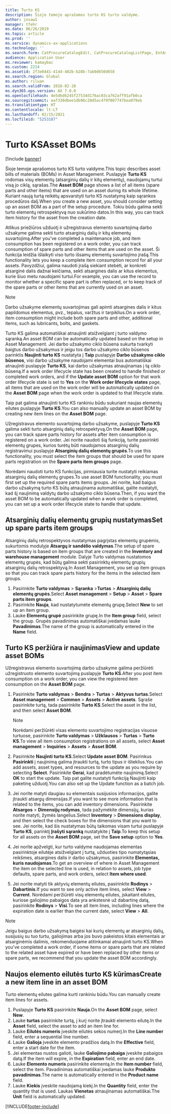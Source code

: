 ```yaml
---
title: Turto KS
description: Šioje temoje aprašomos turto KS turto valdyme.
author: josaw1
manager: tfehr
ms.date: 06/26/2019
ms.topic: article
ms.prod: ''
ms.service: dynamics-ax-applications
ms.technology: ''
ms.search.form: CatProcureCatalogEdit, CatProcureCatalogListPage, EntAssetStandardSparePartsItemGroup, EntAssetObjectBOM
audience: Application User
ms.reviewer: kamaybac
ms.custom: 2214
ms.assetid: 2f3e0441-414d-402b-b28b-7ab0d650d658
ms.search.region: Global
ms.author: riluan
ms.search.validFrom: 2016-02-28
ms.dyn365.ops.version: AX 7.0.0
ms.openlocfilehash: 4e5d6d6245f27534d176ac03ca762aff91afb0ca
ms.sourcegitcommit: eaf330dbee1db96c20d5ac479f007747bea079eb
ms.translationtype: HT
ms.contentlocale: lt-LT
ms.lasthandoff: 02/15/2021
ms.locfileid: "5253187"
---
```

# <a name="asset-boms"></a><span data-ttu-id="4dcb2-103">Turto KS</span><span class="sxs-lookup"><span data-stu-id="4dcb2-103">Asset BOMs</span></span>

[!include [banner](../../includes/banner.md)]

 

<span data-ttu-id="4dcb2-104">Šioje temoje aprašomos turto KS turto valdyme.</span><span class="sxs-lookup"><span data-stu-id="4dcb2-104">This topic describes asset bills of materials (BOMs) in Asset Management.</span></span> <span data-ttu-id="4dcb2-105">Puslapyje **Turto KS** rodomas visų elementų (atsarginių dalių ir kitų elementų), naudojamų turtui visą jo ciklą, sąrašas.</span><span class="sxs-lookup"><span data-stu-id="4dcb2-105">The **Asset BOM** page shows a list of all items (spare parts and other items) that are used on an asset during its whole lifetime.</span></span> <span data-ttu-id="4dcb2-106">Kuriant naują turtą reikėtų apsvarstyti turto KS nustatymą kaip sąrankos procedūros dalį.</span><span class="sxs-lookup"><span data-stu-id="4dcb2-106">When you create a new asset, you should consider setting up an asset BOM as a part of the setup procedure.</span></span> <span data-ttu-id="4dcb2-107">Tokiu būdu galima sekti turto elementų retrospektyvą nuo sukūrimo datos.</span><span class="sxs-lookup"><span data-stu-id="4dcb2-107">In this way, you can track item history for the asset from the creation date.</span></span>

<span data-ttu-id="4dcb2-108">Atlikus priežiūros užduotį ir užregistravus elemento suvartojimą darbo užsakyme galima sekti turto atsarginių dalių ir kitų elementų suvartojimą.</span><span class="sxs-lookup"><span data-stu-id="4dcb2-108">After you've completed a maintenance job, and item consumption has been registered on a work order, you can track consumption of spare parts and other items that are used on the asset.</span></span> <span data-ttu-id="4dcb2-109">Ši funkcija leidžia išlaikyti viso turto išsamų elementų suvartojimo įrašą.</span><span class="sxs-lookup"><span data-stu-id="4dcb2-109">This functionality lets you keep a complete item consumption record for all your assets.</span></span> <span data-ttu-id="4dcb2-110">Pavyzdžiui, galima naudoti įrašą siekiant stebėti, ar konkreti atsarginė dalis dažnai keičiama, sekti atsargines dalis ar kitus elementus, kurie šiuo metu naudojami turtui.</span><span class="sxs-lookup"><span data-stu-id="4dcb2-110">For example, you can use the record to monitor whether a specific spare part is often replaced, or to keep track of the spare parts or other items that are currently used on an asset.</span></span>

> [!NOTE]
> <span data-ttu-id="4dcb2-111">Darbo užsakyme elementų suvartojimas gali apimti atsargines dalis ir kitus papildomus elementus, pvz., tepalus, varžtus ir tarpiklius.</span><span class="sxs-lookup"><span data-stu-id="4dcb2-111">On a work order, item consumption might include both spare parts and other, additional items, such as lubricants, bolts, and gaskets.</span></span>

<span data-ttu-id="4dcb2-112">Turto KS galima automatiškai atnaujinti atsižvelgiant į turto valdymo sąranką.</span><span class="sxs-lookup"><span data-stu-id="4dcb2-112">An asset BOM can be automatically updated based on the setup in Asset Management.</span></span> <span data-ttu-id="4dcb2-113">Jei darbo užsakymo ciklo būsena sukurta tvarkyti baigtus darbo užsakymus ir jeigu tos darbo užsakymo ciklo būsenos parinktis **Naujinti turto KS** nustatyta į **Taip** puslapyje **Darbo užsakymo ciklo būsenos**, visi darbo užsakyme naudojami elementai bus automatiškai atnaujinti puslapyje **Turto KS**, kai darbo užsakymas atnaujinamas į tą ciklo būseną.</span><span class="sxs-lookup"><span data-stu-id="4dcb2-113">If a work order lifecycle state has been created to handle finished or completed work orders, and if the **Update asset BOM** option for that work order lifecycle state is set to **Yes** on the **Work order lifecycle states** page, all items that are used on the work order will be automatically updated on the **Asset BOM** page when the work order is updated to that lifecycle state.</span></span> 


<span data-ttu-id="4dcb2-114">Taip pat galima atnaujinti turto KS rankiniu būdu sukuriant naujas elementų eilutes puslapyje **Turto KS**.</span><span class="sxs-lookup"><span data-stu-id="4dcb2-114">You can also manually update an asset BOM by creating new item lines on the **Asset BOM** page.</span></span>

<span data-ttu-id="4dcb2-115">Užregistravus elemento suvartojimą darbo užsakyme, puslapyje **Turto KS** galima sekti turto atsarginių dalių retrospektyvą.</span><span class="sxs-lookup"><span data-stu-id="4dcb2-115">On the **Asset BOM** page, you can track spare parts history for assets after item consumption is registered on a work order.</span></span> <span data-ttu-id="4dcb2-116">Jei norite naudoti šią funkciją, turite pasirinkti elementų grupes, kurios turėtų būti naudojamos atsarginių dalių registravimui puslapyje **Atsarginių dalių elementų grupės**.</span><span class="sxs-lookup"><span data-stu-id="4dcb2-116">To use this functionality, you must select the item groups that should be used for spare parts registration on the **Spare parts item groups** page.</span></span>

<span data-ttu-id="4dcb2-117">Norėdami naudoti turto KS funkcijas, pirmiausia turite nustatyti reikiamas atsarginių dalių elementų grupes.</span><span class="sxs-lookup"><span data-stu-id="4dcb2-117">To use asset BOM functionality, you must first set up the required spare parts items groups.</span></span> <span data-ttu-id="4dcb2-118">Jei norite, kad baigus darbo užsakymą turto KS būtų atnaujinama automatiškai, galite nustatyti, kad šį naujinimą valdytų darbo užsakymo ciklo būsena.</span><span class="sxs-lookup"><span data-stu-id="4dcb2-118">Then, if you want the asset BOM to be automatically updated when a work order is completed, you can set up a work order lifecycle state to handle that update.</span></span> 


## <a name="set-up-spare-parts-item-groups"></a><span data-ttu-id="4dcb2-119">Atsarginių dalių elementų grupių nustatymas</span><span class="sxs-lookup"><span data-stu-id="4dcb2-119">Set up spare parts item groups</span></span>

<span data-ttu-id="4dcb2-120">Atsarginių dalių retrospektyvos nustatymas pagrįstas elementų grupėmis, sukurtomis modulyje **Atsargų ir sandėlio valdymas**.</span><span class="sxs-lookup"><span data-stu-id="4dcb2-120">The setup of spare parts history is based on item groups that are created in the **Inventory and warehouse management** module.</span></span> <span data-ttu-id="4dcb2-121">Dalyje Turto valdymas nustatomos elementų grupės, kad būtų galima sekti pasirinktų elementų grupių atsarginių dalių retrospektyvą.</span><span class="sxs-lookup"><span data-stu-id="4dcb2-121">In Asset Management, you set up item groups so that you can track spare parts history for the items in the selected item groups.</span></span>

1. <span data-ttu-id="4dcb2-122">Pasirinkite **Turto valdymas** \> **Sąranka** \>**Turtas** \> **Atsarginių dalių elementų grupės**.</span><span class="sxs-lookup"><span data-stu-id="4dcb2-122">Select **Asset management** \> **Setup** \> **Asset** \> **Spare parts item groups**.</span></span>
2. <span data-ttu-id="4dcb2-123">Pasirinkite **Nauja**, kad nustatytumėte elementų grupę.</span><span class="sxs-lookup"><span data-stu-id="4dcb2-123">Select **New** to set up an item group.</span></span>
3. <span data-ttu-id="4dcb2-124">Lauke **Elementų grupė** pasirinkite grupę.</span><span class="sxs-lookup"><span data-stu-id="4dcb2-124">In the **Item group** field, select the group.</span></span> <span data-ttu-id="4dcb2-125">Grupės pavadinimas automatiškai įvedamas lauke **Pavadinimas**.</span><span class="sxs-lookup"><span data-stu-id="4dcb2-125">The name of the group is automatically entered in the **Name** field.</span></span>

## <a name="view-and-update-asset-boms"></a><span data-ttu-id="4dcb2-126">Turto KS peržiūra ir naujinimas</span><span class="sxs-lookup"><span data-stu-id="4dcb2-126">View and update asset BOMs</span></span>

<span data-ttu-id="4dcb2-127">Užregistravus elemento suvartojimą darbo užsakyme galima peržiūrėti užregistruoto elemento suvartojimą puslapyje **Turto KS**.</span><span class="sxs-lookup"><span data-stu-id="4dcb2-127">After you post item consumption on a work order, you can view the registered item consumption on the **Asset BOM** page.</span></span>

1. <span data-ttu-id="4dcb2-128">Pasirinkite **Turto valdymas** \> **Bendra** \> **Turtas** \> **Aktyvus turtas**.</span><span class="sxs-lookup"><span data-stu-id="4dcb2-128">Select **Asset management** \> **Common** \> **Assets** \> **Active assets**.</span></span> <span data-ttu-id="4dcb2-129">Sąraše pasirinkite turtą, tada pasirinkite **Turto KS**.</span><span class="sxs-lookup"><span data-stu-id="4dcb2-129">Select the asset in the list, and then select **Asset BOM**.</span></span>

    > [!NOTE]
    > <span data-ttu-id="4dcb2-130">Norėdami peržiūrėti visas elemento suvartojimo registracijas visuose turtuose, pasirinkite **Turto valdymas** \> **Užklausos** \> **Turtas** \> **Turto KS**.</span><span class="sxs-lookup"><span data-stu-id="4dcb2-130">To view all item consumption registrations on all assets, select **Asset management** \> **Inquiries** \> **Assets** \> **Asset BOM**.</span></span>

2. <span data-ttu-id="4dcb2-131">Pasirinkite **Naujinti turto KS**.</span><span class="sxs-lookup"><span data-stu-id="4dcb2-131">Select **Update asset BOM**.</span></span> <span data-ttu-id="4dcb2-132">Pasirinkus **Pasirinkti** į naujinimą galima įtraukti turtą, turto tipus ir išteklius.</span><span class="sxs-lookup"><span data-stu-id="4dcb2-132">You can add assets, asset types, and resources to the update as you require by selecting **Select**.</span></span> <span data-ttu-id="4dcb2-133">Pasirinkite **Gerai**, kad pradėtumėte naujinimą.</span><span class="sxs-lookup"><span data-stu-id="4dcb2-133">Select **OK** to start the update.</span></span> <span data-ttu-id="4dcb2-134">Taip pat galite nustatyti funkciją Naujinti kaip paketinę užduotį.</span><span class="sxs-lookup"><span data-stu-id="4dcb2-134">You can also set up the Update function as a batch job.</span></span>
3. <span data-ttu-id="4dcb2-135">Jei norite matyti daugiau su elementais susijusios informacijos, galite įtraukti atsargų dimensijas.</span><span class="sxs-lookup"><span data-stu-id="4dcb2-135">If you want to see more information that is related to the items, you can add inventory dimensions.</span></span> <span data-ttu-id="4dcb2-136">Pasirinkite **Atsargos** \> **Dimensijų rodymas**, tada pažymėkite dimensijų, kurias norite matyti, žymės langelius.</span><span class="sxs-lookup"><span data-stu-id="4dcb2-136">Select **Inventory** \> **Dimensions display**, and then select the check boxes for the dimensions that you want to see.</span></span> <span data-ttu-id="4dcb2-137">Jei norite, kad šis nustatymas būtų taikomas visam turtui puslapyje **Turto KS**, parinktį **Įrašyti sąranką** nustatykite į **Taip**.</span><span class="sxs-lookup"><span data-stu-id="4dcb2-137">To keep this setup for all assets on the **Asset BOM** page, set the **Save setup** option to **Yes**.</span></span>
4. <span data-ttu-id="4dcb2-138">Jei norite apžvelgti, kur turto valdyme naudojamas elementas pasirinktoje eilutėje atsižvelgiant į turtą, užduoties tipo numatytąsias reikšmes, atsargines dalis ir darbo užsakymus, pasirinkite **Elementas, kuris naudojamas**.</span><span class="sxs-lookup"><span data-stu-id="4dcb2-138">To get an overview of where in Asset Management the item on the selected line is used, in relation to assets, job type defaults, spare parts, and work orders, select **Item where used**.</span></span> 
5. <span data-ttu-id="4dcb2-139">Jei norite matyti tik aktyvių elementų eilutes, pasirinkite **Rodinys** \> **Dabartinis**.</span><span class="sxs-lookup"><span data-stu-id="4dcb2-139">If you want to see only active item lines, select **View** \> **Current**.</span></span> <span data-ttu-id="4dcb2-140">Norėdami peržiūrėti visų elementų eilutes, įskaitant eilutes, kuriose galiojimo pabaigos data yra ankstesnė už dabartinę datą, pasirinkite **Rodinys** \> **Visi**.</span><span class="sxs-lookup"><span data-stu-id="4dcb2-140">To see all item lines, including lines where the expiration date is earlier than the current date, select **View** \> **All**.</span></span>

> [!NOTE]
> <span data-ttu-id="4dcb2-141">Jeigu baigus darbo užsakymą baigėsi kai kurių elementų ar atsarginių dalių, susijusių su tuo turtu, galiojimas arba jos buvo pakeistos kitais elementais ar atsarginėmis dalimis, rekomenduojame atitinkamai atnaujinti turto KS.</span><span class="sxs-lookup"><span data-stu-id="4dcb2-141">When you've completed a work order, if some items or spare parts that are related to the related asset have expired or have been replaced by other items or spare parts, we recommend that you update the asset BOM accordingly.</span></span>

## <a name="create-a-new-item-line-in-an-asset-bom"></a><span data-ttu-id="4dcb2-142">Naujos elemento eilutės turto KS kūrimas</span><span class="sxs-lookup"><span data-stu-id="4dcb2-142">Create a new item line in an asset BOM</span></span>

<span data-ttu-id="4dcb2-143">Turto elementų eilutes galima kurti rankiniu būdu.</span><span class="sxs-lookup"><span data-stu-id="4dcb2-143">You can manually create item lines for assets.</span></span>

1. <span data-ttu-id="4dcb2-144">Puslapyje **Turto KS** pasirinkite **Nauja**.</span><span class="sxs-lookup"><span data-stu-id="4dcb2-144">On the **Asset BOM** page, select **New**.</span></span>
2. <span data-ttu-id="4dcb2-145">Lauke **turtas** pasirinkite turtą, į kurį norite įtraukti elemento eilutę.</span><span class="sxs-lookup"><span data-stu-id="4dcb2-145">In the **Asset** field, select the asset to add an item line for.</span></span>
3. <span data-ttu-id="4dcb2-146">Lauke **Eilutės numeris** įveskite eilutės sekos numerį.</span><span class="sxs-lookup"><span data-stu-id="4dcb2-146">In the **Line number** field, enter a sequential line number.</span></span>
4. <span data-ttu-id="4dcb2-147">Lauke **Galioja** įveskite elemento pradžios datą.</span><span class="sxs-lookup"><span data-stu-id="4dcb2-147">In the **Effective** field, enter a start date for the item.</span></span>
5. <span data-ttu-id="4dcb2-148">Jei elementas nustos galioti, lauke **Galiojimo pabaiga** įveskite pabaigos datą.</span><span class="sxs-lookup"><span data-stu-id="4dcb2-148">If the item will expire, in the **Expiration** field, enter an end date.</span></span>
6. <span data-ttu-id="4dcb2-149">Lauke **Elemento numeris** pasirinkite elementą.</span><span class="sxs-lookup"><span data-stu-id="4dcb2-149">In the **Item number** field, select the item.</span></span> <span data-ttu-id="4dcb2-150">Pavadinimas automatiškai įvedamas lauke **Produkto pavadinimas**.</span><span class="sxs-lookup"><span data-stu-id="4dcb2-150">The name is automatically entered in the **Product name** field.</span></span>
7. <span data-ttu-id="4dcb2-151">Lauke **Kiekis** įveskite naudojamą kiekį.</span><span class="sxs-lookup"><span data-stu-id="4dcb2-151">In the **Quantity** field, enter the quantity that is used.</span></span> <span data-ttu-id="4dcb2-152">Laukas **Vienetas** atnaujinamas automatiškai.</span><span class="sxs-lookup"><span data-stu-id="4dcb2-152">The **Unit** field is automatically updated.</span></span>


[!INCLUDE[footer-include](../../../includes/footer-banner.md)]